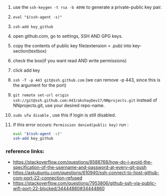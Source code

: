 1. use the `ssh-keygen -t rsa -b 4096` to generate a private-public key pair.

2. `eval "$(ssh-agent -s)"`

3. `ssh-add key_github`

4. open github.com, go to settings, SSH AND GPG keys.

5. copy the contents of public key file(extension = .pub) into key-section(textbox)

6. check the box(if you want read AND write permissions)

7. click add key

8. `ssh -T -p 443 git@ssh.github.com` (we can remove -p 443, since this is the argument for the port)

9. `git remote set-url origin ssh://git@ssh.github.com:443/akshayDev17/NNprojects.git`
   instead of NNprojects.git, use your desired repo-name.
   
10. `sudo ufw disable` , use this if login is still disabled.

11. If this error occurs:
    `Permission denied(public key)`
    run : 

    ```bash
    eval "$(ssh-agent -s)"
    ssh-add key_github
    ```

    



### reference links:

* https://stackoverflow.com/questions/8588768/how-do-i-avoid-the-specification-of-the-username-and-password-at-every-git-push
* https://askubuntu.com/questions/610940/ssh-connect-to-host-github-com-port-22-connection-refused
* https://stackoverflow.com/questions/7953806/github-ssh-via-public-wifi-port-22-blocked/34444860#34444860